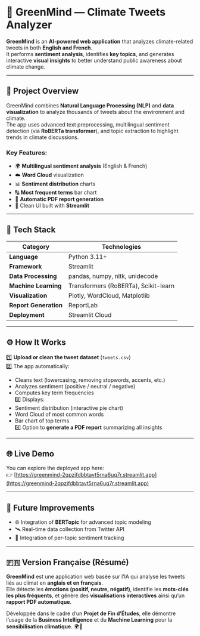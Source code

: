 # 🌿 GreenMind — Climate Tweets Analyzer

**GreenMind** is an **AI-powered web application** that analyzes climate-related tweets in both **English and French**.  
It performs **sentiment analysis**, identifies **key topics**, and generates interactive **visual insights** to better understand public awareness about climate change.

---

## 🧠 Project Overview

GreenMind combines **Natural Language Processing (NLP)** and **data visualization** to analyze thousands of tweets about the environment and climate.  
The app uses advanced text preprocessing, multilingual sentiment detection (via **RoBERTa transformer**), and topic extraction to highlight trends in climate discussions.

### Key Features:
- 🌍 **Multilingual sentiment analysis** (English & French)  
- ☁️ **Word Cloud** visualization  
- 📊 **Sentiment distribution** charts  
- 🔠 **Most frequent terms** bar chart  
- 🧾 **Automatic PDF report generation**  
- 🧩 Clean UI built with **Streamlit**  

---

## 🧩 Tech Stack

| Category | Technologies |
|-----------|---------------|
| **Language** | Python 3.11+ |
| **Framework** | Streamlit |
| **Data Processing** | pandas, numpy, nltk, unidecode |
| **Machine Learning** | Transformers (RoBERTa), Scikit-learn |
| **Visualization** | Plotly, WordCloud, Matplotlib |
| **Report Generation** | ReportLab |
| **Deployment** | Streamlit Cloud |

---

## ⚙️ How It Works

1️⃣ **Upload or clean the tweet dataset** (`tweets.csv`)  
2️⃣ The app automatically:
   - Cleans text (lowercasing, removing stopwords, accents, etc.)
   - Analyzes sentiment (positive / neutral / negative)
   - Computes key term frequencies  
3️⃣ Displays:
   - Sentiment distribution (interactive pie chart)
   - Word Cloud of most common words
   - Bar chart of top terms  
4️⃣ Option to **generate a PDF report** summarizing all insights  

---
## 🌐 Live Demo

You can explore the deployed app here:  
👉 [https://greenmind-2qpzifdbbtavt5rna6uq7r.streamlit.app](https://greenmind-2qpzifdbbtavt5rna6uq7r.streamlit.app)

---

## 🏁 Future Improvements

- 🌐 Integration of **BERTopic** for advanced topic modeling  
- 🛰️ Real-time data collection from Twitter API    
- 🤖 Integration of per-topic sentiment tracking  

---

## 🇫🇷 Version Française (Résumé)

**GreenMind** est une application web basée sur l’IA qui analyse les tweets liés au climat en **anglais et en français**.  
Elle détecte les **émotions (positif, neutre, négatif)**, identifie les **mots-clés les plus fréquents**, et génère des **visualisations interactives** ainsi qu’un **rapport PDF automatique**.

Développée dans le cadre d’un **Projet de Fin d’Études**, elle démontre l’usage de la **Business Intelligence** et du **Machine Learning** pour la **sensibilisation climatique**. 🌍💚

